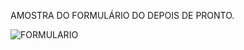 AMOSTRA DO FORMULÁRIO  DO DEPOIS DE PRONTO.

![FORMULARIO](https://user-images.githubusercontent.com/106616102/177885611-880494e3-ee2f-47fd-bf41-70d56cf4b68b.PNG)
